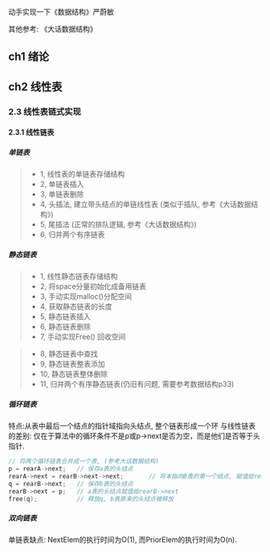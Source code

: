 动手实现一下《数据结构》严蔚敏

其他参考: 《大话数据结构》

## ch1 绪论

## ch2 线性表 

### 2.3 线性表链式实现

#### 2.3.1 线性链表

##### 单链表
> * 1, 线性表的单链表存储结构
> * 2, 单链表插入
> * 3, 单链表删除
> * 4, 头插法, 建立带头结点的单链线性表  (类似于插队, 参考《大话数据结构》)
> * 5, 尾插法 (正常的排队逻辑, 参考《大话数据结构》)
> * 6, 归并两个有序链表

##### 静态链表
> * 1, 线性静态链表存储结构
> * 2, 将space分量初始化成备用链表
> * 3, 手动实现malloc()分配空间
> * 4, 获取静态链表的长度
> * 5, 静态链表插入
> * 6, 静态链表删除
> * 7, 手动实现Free() 回收空间

> * 8, 静态链表中查找
> * 9, 静态链表整表添加
> * 10, 静态链表整体删除
> * 11, 归并两个有序静态链表(仍旧有问题, 需要参考数据结构p33)

##### 循环链表

特点:从表中最后一个结点的指针域指向头结点, 整个链表形成一个环
与线性链表的差别: 仅在于算法中的循环条件不是p或p->next是否为空，而是他们是否等于头指针.

```cpp
// 将两个循环链表合并成一个表, (参考大话数据结构)
p = rearA->next;   // 保存a表的头结点
rearA->next = rearB->next->next;       // 将本指向B表的第一个结点, 赋值给rearA->next
q = rearB->next;   // 保存b表的头结点
rearB->next = p;   // a表的头结点赋值给rearB->next
free(q);           // 释放q, b表原来的头结点被释放
```

##### 双向链表

单链表缺点: NextElem的执行时间为O(1), 而PriorElem的执行时间为O(n).
